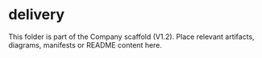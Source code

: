 # delivery
This folder is part of the Company scaffold (V1.2).
Place relevant artifacts, diagrams, manifests or README content here.
